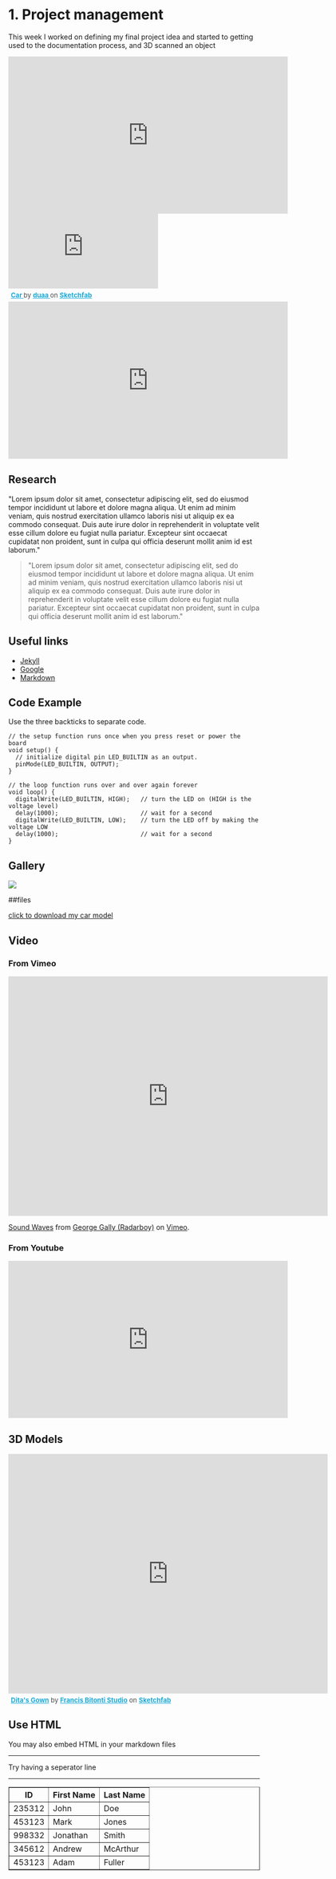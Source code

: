 # 1. Project management

This week I worked on defining my final project idea and started to getting used to the documentation process, and 3D scanned an object

<iframe width="560" height="315" src="https://www.youtube.com/embed/IuG2vuwdMXc" title="YouTube video player" frameborder="0" allow="accelerometer; autoplay; clipboard-write; encrypted-media; gyroscope; picture-in-picture; web-share" allowfullscreen></iframe>

<div class="sketchfab-embed-wrapper"> <iframe title="Car" frameborder="0" allowfullscreen mozallowfullscreen="true" webkitallowfullscreen="true" allow="autoplay; fullscreen; xr-spatial-tracking" xr-spatial-tracking execution-while-out-of-viewport execution-while-not-rendered web-share src="https://sketchfab.com/models/3d748ee8117044f1aea4506d17376e21/embed"> </iframe> <p style="font-size: 13px; font-weight: normal; margin: 5px; color: #4A4A4A;"> <a href="https://sketchfab.com/3d-models/car-3d748ee8117044f1aea4506d17376e21?utm_medium=embed&utm_campaign=share-popup&utm_content=3d748ee8117044f1aea4506d17376e21" target="_blank" style="font-weight: bold; color: #1CAAD9;"> Car </a> by <a href="https://sketchfab.com/duaa?utm_medium=embed&utm_campaign=share-popup&utm_content=3d748ee8117044f1aea4506d17376e21" target="_blank" style="font-weight: bold; color: #1CAAD9;"> duaa </a> on <a href="https://sketchfab.com?utm_medium=embed&utm_campaign=share-popup&utm_content=3d748ee8117044f1aea4506d17376e21" target="_blank" style="font-weight: bold; color: #1CAAD9;">Sketchfab</a></p></div>

<iframe width="560" height="315" src="https://www.youtube.com/embed/8JJ101D3knE" title="YouTube video player" frameborder="0" allow="accelerometer; autoplay; clipboard-write; encrypted-media; gyroscope; picture-in-picture" allowfullscreen></iframe>


## Research

"Lorem ipsum dolor sit amet, consectetur adipiscing elit, sed do eiusmod tempor incididunt ut labore et dolore magna aliqua. Ut enim ad minim veniam, quis nostrud exercitation ullamco laboris nisi ut aliquip ex ea commodo consequat. Duis aute irure dolor in reprehenderit in voluptate velit esse cillum dolore eu fugiat nulla pariatur. Excepteur sint occaecat cupidatat non proident, sunt in culpa qui officia deserunt mollit anim id est laborum."

> "Lorem ipsum dolor sit amet, consectetur adipiscing elit, sed do eiusmod tempor incididunt ut labore et dolore magna aliqua. Ut enim ad minim veniam, quis nostrud exercitation ullamco laboris nisi ut aliquip ex ea commodo consequat. Duis aute irure dolor in reprehenderit in voluptate velit esse cillum dolore eu fugiat nulla pariatur. Excepteur sint occaecat cupidatat non proident, sunt in culpa qui officia deserunt mollit anim id est laborum."

## Useful links

- [Jekyll](http://jekyll.org)
- [Google](http://google.com)
- [Markdown](https://en.wikipedia.org/wiki/Markdown)

## Code Example

Use the three backticks to separate code.

```
// the setup function runs once when you press reset or power the board
void setup() {
  // initialize digital pin LED_BUILTIN as an output.
  pinMode(LED_BUILTIN, OUTPUT);
}

// the loop function runs over and over again forever
void loop() {
  digitalWrite(LED_BUILTIN, HIGH);   // turn the LED on (HIGH is the voltage level)
  delay(1000);                       // wait for a second
  digitalWrite(LED_BUILTIN, LOW);    // turn the LED off by making the voltage LOW
  delay(1000);                       // wait for a second
}
```

## Gallery

![](../images/sample-photo.jpg)  

##files

[click to download my car model](../images/week02/Car.stl)

## Video

### From Vimeo

<iframe src="https://player.vimeo.com/video/10048961" width="640" height="480" frameborder="0" webkitallowfullscreen mozallowfullscreen allowfullscreen></iframe>
<p><a href="https://vimeo.com/10048961">Sound Waves</a> from <a href="https://vimeo.com/radarboy">George Gally (Radarboy)</a> on <a href="https://vimeo.com">Vimeo</a>.</p>

### From Youtube

<iframe width="560" height="315" src="https://www.youtube.com/embed/jjNgJFemlC4" frameborder="0" allow="autoplay; encrypted-media" allowfullscreen></iframe>

## 3D Models

<div class="sketchfab-embed-wrapper"><iframe width="640" height="480" src="https://sketchfab.com/models/658c8f8a2f3042c3ad7bdedd83f1c915/embed" frameborder="0" allow="autoplay; fullscreen; vr" mozallowfullscreen="true" webkitallowfullscreen="true"></iframe>

<p style="font-size: 13px; font-weight: normal; margin: 5px; color: #4A4A4A;">
    <a href="https://sketchfab.com/models/658c8f8a2f3042c3ad7bdedd83f1c915?utm_medium=embed&utm_source=website&utm_campaign=share-popup" target="_blank" style="font-weight: bold; color: #1CAAD9;">Dita&#39;s Gown</a>
    by <a href="https://sketchfab.com/francisbitontistudio?utm_medium=embed&utm_source=website&utm_campaign=share-popup" target="_blank" style="font-weight: bold; color: #1CAAD9;">Francis Bitonti Studio</a>
    on <a href="https://sketchfab.com?utm_medium=embed&utm_source=website&utm_campaign=share-popup" target="_blank" style="font-weight: bold; color: #1CAAD9;">Sketchfab</a>
</p>
</div>


## Use HTML

You may also embed HTML in your markdown files

<hr />


Try having a seperator line


<hr />

<table border="1">
	<thead>
		<tr>
			<th>ID</th>
			<th>First Name</th>
			<th>Last Name</th>
		</tr>
	</thead>
	<tbody>
		<tr>
			<td>235312</td>
			<td>John</td>
			<td>Doe</td>
		</tr>
		<tr>
			<td>453123</td>
			<td>Mark</td>
			<td>Jones</td>
		</tr>
		<tr>
			<td>998332</td>
			<td>Jonathan</td>
			<td>Smith</td>
		</tr>
		<tr>
			<td>345612</td>
			<td>Andrew</td>
			<td>McArthur</td>
		</tr>
		<tr>
			<td>453123</td>
			<td>Adam</td>
			<td>Fuller</td>
		</tr>
	</tbody>
</table>
